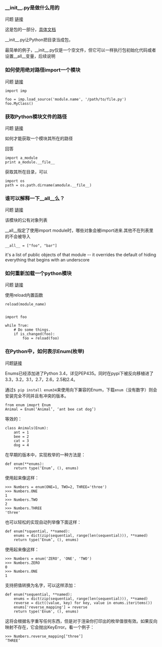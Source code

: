 
### \_\_init\_\_.py是做什么用的

问题 [链接](http://stackoverflow.com/questions/448271/what-is-init-py-for)


这是包的一部分，[具体文档](http://docs.python.org/2/tutorial/modules.html#packages)

\_\_init\_\_.py让Python把目录当成包，

最简单的例子，\_\_init\_\_.py仅是一个空文件，但它可以一样执行包初始化代码或者设置\_\_all\_\_变量，后续说明

### 如何使用绝对路径import一个模块

问题 [链接](http://stackoverflow.com/questions/67631/how-to-import-a-module-given-the-full-path)


    import imp

    foo = imp.load_source('module.name', '/path/to/file.py')
    foo.MyClass()

###  获取Python模块文件的路径

问题 [链接](http://stackoverflow.com/questions/247770/retrieving-python-module-path)

如何才能获取一个模块其所在的路径

回答

    import a_module
    print a_module.__file__

获取其所在目录，可以

    import os
    path = os.path.dirname(amodule.__file__)

### 谁可以解释一下__all__么？


问题 [链接](http://stackoverflow.com/questions/44834/can-someone-explain-all-in-python)

该模块的公有对象列表

__all__指定了使用import module时，哪些对象会被import进来.其他不在列表里的不会被导入

    __all__ = ["foo", "bar"]

it's a list of public objects of that module -- it overrides the default of hiding everything that begins with an underscore

### 如何重新加载一个python模块

问题 [链接](http://stackoverflow.com/questions/437589/how-do-i-unload-reload-a-python-module)

使用reload内置函数

    reload(module_name)


    import foo

    while True:
        # Do some things.
        if is_changed(foo):
            foo = reload(foo)

### 在Python中，如何表示Enum(枚举)

问题[链接](http://stackoverflow.com/questions/36932/how-can-i-represent-an-enum-in-python)

Enums已经添加进了Python 3.4，详见PEP435。同时在pypi下被反向移植进了3.3，3.2，3.1，2.7，2.6，2.5和2.4。

通过`$ pip install enum34`来使用向下兼容的Enum，下载`enum`（没有数字）则会安装完全不同并且有冲突的版本。

    from enum imoprt Enum
    Animal = Enum(‘Animal’, ‘ant bee cat dog’)

等效的：
    
    class Animals(Enum):
        ant = 1
        bee = 2
        cat = 3
        dog = 4

在早期的版本中，实现枚举的一种方法是：

    def enum(**enums):
        return type(‘Enum’, (), enums)

使用起来像这样：

    >>> Numbers = enum(ONE=1, TWO=2, THREE='three')
    >>> Numbers.ONE
    1
    >>> Numbers.TWO
    2
    >>> Numbers.THREE
    'three'

也可以轻松的实现自动列举像下面这样：

    def enum(*squential, **named):
        enums = dict(zip(sequential, range(len(sequential))), **named)
        return type(‘Enum’, (), enums)

使用起来像这样：

    >>> Numbers = enum('ZERO', 'ONE', 'TWO')
    >>> Numbers.ZERO
    0
    >>> Numbers.ONE
    1

支持把值转换为名字，可以这样添加：

    def enum(*sequential, **named):
        enums = dict(zip(sequential, range(len(sequential))), **named)
        reverse = dict((value, key) for key, value in enums.iteritems())
        enums['reverse_mapping'] = reverse
        return type('Enum', (), enums)

这将会根据名字重写任何东西，但是对于渲染你打印出的枚举值很有效。如果反向映射不存在，它会抛出KeyError。看一个例子：

    >>> Numbers.reverse_mapping[‘three’]
    ’THREE’


